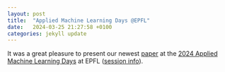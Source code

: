 ```yaml
---
layout: post
title:  "Applied Machine Learning Days @EPFL"
date:   2024-03-25 21:27:58 +0100
categories: jekyll update
---
```

It was a great pleasure to present our newest [paper](https://arxiv.org/pdf/2403.15243.pdf) at the [2024 Applied Machine Learning Days](https://2024.appliedmldays.org/) at EPFL ([session info](https://2024.appliedmldays.org/programme-live-1?coday=2024-03-25&embed=&advSearchTxt=advances%20of%20ml%20approaches%20for%20financial%20decision%20making%20and%20time%20series%20analysis%20?%20llms%20and%20mlops)).
